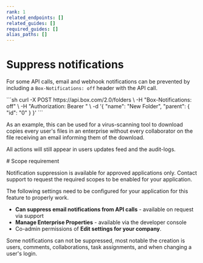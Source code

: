 ```yaml
---
rank: 1
related_endpoints: []
related_guides: []
required_guides: []
alias_paths: []
---
```


# Suppress notifications

For some API calls, email and webhook notifications can be prevented by
including a `Box-Notifications: off` header with the API call.

<Tabs>
  <Tab title='cURL'>
  ```sh
  curl -X POST https://api.box.com/2.0/folders \
    -H "Box-Notifications: off" \
    -H "Authorization: Bearer <ACCESS_TOKEN>" \
    -d '{
       "name": "New Folder",
       "parent": {
         "id": "0"
       }
     }'
  ```
  </Tab>
</Tabs>

As an example, this can be used for a virus-scanning tool to download copies
every user's files in an enterprise without every collaborator on the file
receiving an email informing them of the download.

All actions will still appear in users updates feed and the audit-logs.

<Message type='warning'>
# Scope requirement

Notification suppression is available for approved applications only. Contact
support to request the required scopes to be enabled for your application.

The following settings need to be configured for your application for this feature
to properly work.

* **Can suppress email notifications from API calls** - available on request
  via support
* **Manage Enterprise Properties** - available via the developer console
* Co-admin permissions of **Edit settings for your company**.
</Message>

<Message>
Some notifications can not be suppressed, most notable the creation is users,
comments, collaborations, task assignments, and when changing a user's login.
</Message>
